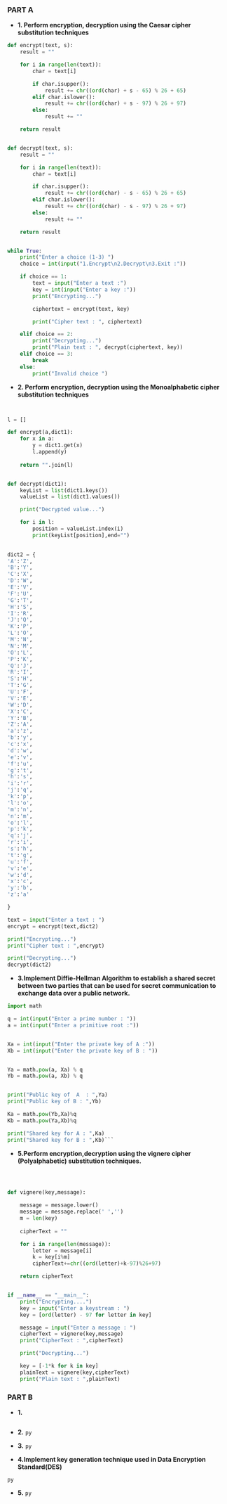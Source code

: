 ### **PART A**

- **1. Perform encryption, decryption using the Caesar cipher substitution 
techniques**

```py
def encrypt(text, s):
    result = ""

    for i in range(len(text)):
        char = text[i]

        if char.isupper():
            result += chr((ord(char) + s - 65) % 26 + 65)
        elif char.islower():
            result += chr((ord(char) + s - 97) % 26 + 97)
        else:
            result += ""

    return result


def decrypt(text, s):
    result = ""

    for i in range(len(text)):
        char = text[i]

        if char.isupper():
            result += chr((ord(char) - s - 65) % 26 + 65)
        elif char.islower():
            result += chr((ord(char) - s - 97) % 26 + 97)
        else:
            result += ""

    return result


while True:
    print("Enter a choice (1-3) ")
    choice = int(input("1.Encrypt\n2.Decrypt\n3.Exit :"))

    if choice == 1:
        text = input("Enter a text :")
        key = int(input("Enter a key :"))
        print("Encrypting...")

        ciphertext = encrypt(text, key)

        print("Cipher text : ", ciphertext)

    elif choice == 2:
        print("Decrypting...")
        print("Plain text : ", decrypt(ciphertext, key))
    elif choice == 3:
        break
    else:
        print("Invalid choice ")

```

- **2. Perform encryption, decryption using the Monoalphabetic cipher
substitution techniques**

```py


l = []

def encrypt(a,dict1):
    for x in a:
        y = dict1.get(x)
        l.append(y)
        
    return "".join(l)


def decrypt(dict1):
    keyList = list(dict1.keys())
    valueList = list(dict1.values())

    print("Decrypted value...")

    for i in l:
        position = valueList.index(i)
        print(keyList[position],end="")

        
dict2 = {
'A':'Z',
'B':'Y',
'C':'X',
'D':'W',
'E':'V',
'F':'U',
'G':'T',
'H':'S',
'I':'R',
'J':'Q',
'K':'P',
'L':'O',
'M':'N',
'N':'M',
'O':'L',
'P':'K',
'Q':'J',
'R':'I',
'S':'H',
'T':'G',
'U':'F',
'V':'E',
'W':'D',
'X':'C',
'Y':'B',
'Z':'A',
'a':'z',
'b':'y',
'c':'x',
'd':'w',
'e':'v',
'f':'u',
'g':'t',
'h':'s',
'i':'r',
'j':'q',
'k':'p',
'l':'o',
'm':'n',
'n':'m',
'o':'l',
'p':'k',
'q':'j',
'r':'i',
's':'h',
't':'g',
'u':'f',
'v':'e',
'w':'d',
'x':'c',
'y':'b',
'z':'a'

}

text = input("Enter a text : ")
encrypt = encrypt(text,dict2)

print("Encrypting...")
print("Cipher text : ",encrypt)

print("Decrypting...")
decrypt(dict2)


``` 

- **3.Implement Diffie-Hellman Algorithm to establish a shared secret between two parties that can be used for secret communication to exchange data over a public network.**


```py
import math

q = int(input("Enter a prime number : "))
a = int(input("Enter a primitive root :"))


Xa = int(input("Enter the private key of A :"))
Xb = int(input("Enter the private key of B : "))


Ya = math.pow(a, Xa) % q
Yb = math.pow(a, Xb) % q


print("Public key of  A  : ",Ya)
print("Public key of B : ",Yb)

Ka = math.pow(Yb,Xa)%q
Kb = math.pow(Ya,Xb)%q

print("Shared key for A : ",Ka)
print("Shared key for B : ",Kb)```

```

- **5.Perform encryption,decryption using the vignere cipher (Polyalphabetic) substitution techniques.**

```py



def vignere(key,message):
    
    message = message.lower()
    message = message.replace(' ','')
    m = len(key)
    
    cipherText = ""

    for i in range(len(message)):
        letter = message[i]
        k = key[i%m]
        cipherText+=chr((ord(letter)+k-97)%26+97)

    return cipherText


if __name__ == "__main__":
    print("Encrypting....")
    key = input("Enter a keystream : ")
    key = [ord(letter) - 97 for letter in key]

    message = input("Enter a message : ")
    cipherText = vignere(key,message)
    print("CipherText : ",cipherText)

    print("Decrypting...")

    key = [-1*k for k in key]
    plainText = vignere(key,cipherText)
    print("Plain text : ",plainText)
```


### **PART B**


- **1.**

```py
```


- **2.**
```py```


- **3.**
```py```


- **4.Implement key generation technique used in Data Encryption Standard(DES)**

```py```


- **5.**
```py```